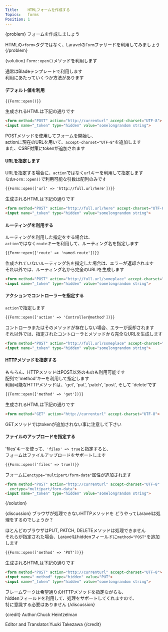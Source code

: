 ```yaml
---
Title:    HTMLフォームを作成する
Topics:   forms
Position: 1
---
```


{problem}
フォームを作成しましょう

HTMLの`<form>`タグではなく、Laravelの`Form`ファサードを利用してみましょう
{/problem}

{solution}
`Form::open()`メソッドを利用します

通常はBladeテンプレートで利用します  
利用にあたっていくつか方法があります

#### デフォルト値を利用

```html
{{Form::open()}}
```

生成されるHTMLは下記の通りです

```html
<form method="POST" action="http://currenturl" accept-charset="UTF-8">
<input name="_token" type="hidden" value="somelongrandom string">
```

POSTメソッドを使用してフォームを開始し、  
actionに現在のURLを用いて、`accept-charset="UTF-8"`を追加します  
また、CSRF対策にtokenが追加されます

#### URLを指定します

URLを指定する場合に、`action`ではなく`url`キーを利用して指定します  
なお`Form::open()`で利用可能な引数は配列のみです

```html
{{Form::open(['url' => 'http://full.url/here'])}}
```

生成されるHTMLは下記の通りです

```html
<form method="POST" action="http://full.url/here" accept-charset="UTF-8">
<input name="_token" type="hidden" value="somelongrandom string">
```

#### ルーティングを利用する

ルーティングを利用した指定をする場合は、  
`action`ではなく`route`キーを利用して、ルーティング名を指定します

```html
{{Form::open(['route' => 'named.route'])}}
```

作成されていないルーティング名を指定した場合は、エラーが返却されます  
それ以外では、ルーティング名から完全のURLlを生成します

```html
<form method="POST" action="http://full.url/someplace" accept-charset="UTF-8">
<input name="_token" type="hidden" value="somelongrandom string">
```

#### アクションでコントローラーを指定する

`action`で指定します

```html
{{Form::open(['action' => 'Controller@method'])}}
```

コントローラまたはそのメソッドが存在しない場合、エラーが返却されます  
それ以外では、指定されたコントローラとメソッドから完全なURLを生成します

```html
<form method="POST" action="http://full.url/someplace" accept-charset="UTF-8">
<input name="_token" type="hidden" value="somelongrandom string">
```

#### HTTPメソッドを指定する

もちろん、HTTPメソッドはPOST以外のものも利用可能です  
配列で'method'キーを利用して指定します  
利用可能なHTTPメソッドは、'get', 'put', 'patch', 'post', そして 'delete'です

```html
{{Form::open(['method' => 'get'])}}
```

生成されるHTMLは下記の通りです

```html
<form method="GET" action="http://currenturl" accept-charset="UTF-8">
```

GETメソッドではtokenが追加されない事に注意して下さい

#### ファイルのアップロードを指定する

'files'キーを使って、`'files' => true`と指定すると、  
フォームはファイルアップロードをサポートします

```html
{{Form::open(['files' => true])}}
```

フォームに`enctype="multipart/form-data"`属性が追加されます

```html
<form method="POST" action="http://currenturl" accept-charset="UTF-8"
  enctype="multipart/form-data">
<input name="_token" type="hidden" value="somelongrandom string">
```
{/solution}

{discussion}
ブラウザが処理できないHTTPメソッドを どうやってLaravelは処理をするのでしょうか？

ほとんどのブラウザはPUT, PATCH, DELETEメソッドは処理できません  
それらが指定された場合、Laravelはhiddenフィールドに`method="POST"`を追加します

```html
{{Form::open(['method' => 'PUT'])}}
```

生成されるHTMLは下記の通りです

```html
<form method="POST" action="http://currenturl" accept-charset="UTF-8">
<input name="_method" type="hidden" value="PUT">
<input name="_token" type="hidden" value="somelongrandom string">
```

フレームワークは希望通りのHTTPメソッドを指定ながらも、  
hiddenフィールドを利用して、処理をサポートしてくれますので、  
特に意識する必要はありません
{/discussion}

{credit}
Author:Chuck Heintzelman

Editor and Translator:Yuuki Takezawa
{/credit}
